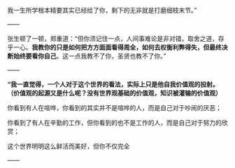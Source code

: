 我一生所学根本精要其实已经给了你，剩下的无非就是打磨细枝末节。”

——

张生顿了一顿，郑重道：“但你须记住一点，人间事难论是非对错，取舍之道，存乎一心。**我教你的只是如何把方方面面看得周全，如何去权衡利弊得失，但最终决断始终要看你自己**。这一点我教不了你，圣贤也教不了你。”

——

**“我一直觉得，一个人对于这个世界的看法，实际上只是他自我价值观的投射。（价值观的起源又是什么呢？没有世界观基础的价值观，知识被灌输的价值观）**

你看到有人在喧哗，你看到的其实并不是喧哗的人，而是自己对于吵闹的厌恶；

你看到了有人在辛勤的工作，但你看到的也不是工作的人，而是自己对于努力的欣赏；

这个世界明明这么鲜活而美好，但你不仅完全

——

